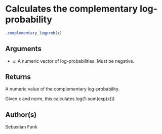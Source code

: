 # Calculates the complementary log-probability

```r
.complementary_logprob(x)
```

## Arguments

- `x`: A numeric vector of log-probabilities. Must be negative.

## Returns

A numeric value of the complementary log-probability.

Given x and norm, this calculates log(1-sum(exp(x)))

## Author(s)

Sebastian Funk
